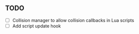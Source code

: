 ## TODO

* [ ] Collision manager to allow collision callbacks in Lua scripts
* [ ] Add script update hook
